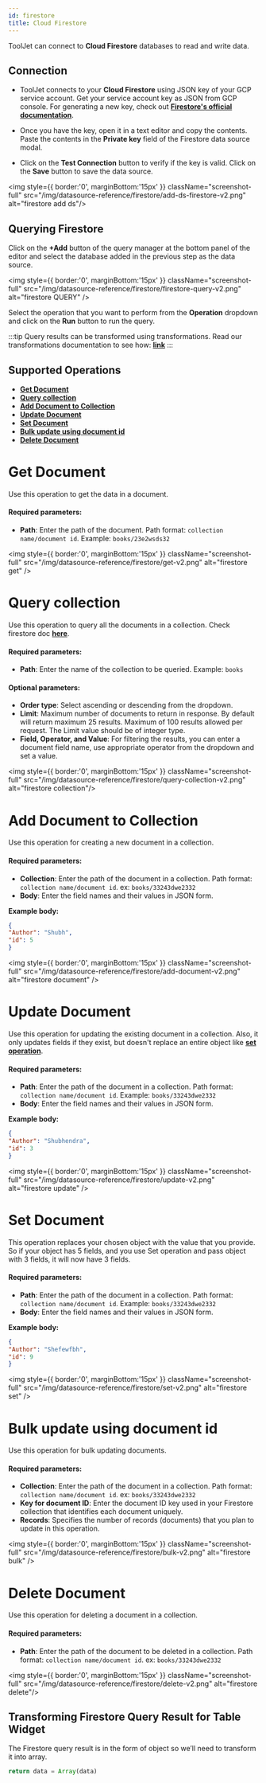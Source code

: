 ```yaml
---
id: firestore
title: Cloud Firestore
---
```


<div >

ToolJet can connect to **Cloud Firestore** databases to read and write data.

</div>

<div>

## Connection 

- ToolJet connects to your **Cloud Firestore** using JSON key of your GCP service account. Get your service account key as JSON from GCP console. For generating a new key, check out **[Firestore's official documentation](https://cloud.google.com/iam/docs/creating-managing-service-account-keys#iam-service-account-keys-create-console)**.

- Once you have the key, open it in a text editor and copy the contents. Paste the contents in the **Private key** field of the Firestore data source modal.

- Click on the **Test Connection** button to verify if the key is valid. Click on the **Save** button to save the data source.

<div style={{textAlign: 'center'}}>

<img style={{ border:'0', marginBottom:'15px' }} className="screenshot-full" src="/img/datasource-reference/firestore/add-ds-firestore-v2.png"  alt="firestore add ds"/>

</div>

</div>

<div>

## Querying Firestore 

Click on the **+Add** button of the query manager at the bottom panel of the editor and select the database added in the previous step as the data source. 

<div style={{textAlign: 'center'}}>

<img style={{ border:'0', marginBottom:'15px' }} className="screenshot-full" src="/img/datasource-reference/firestore/firestore-query-v2.png" alt="firestore QUERY" />

</div>


Select the operation that you want to perform from the **Operation** dropdown and click on the **Run** button to run the query.

:::tip
Query results can be transformed using transformations. Read our transformations documentation to see how: **[link](/docs/tutorial/transformations)**
:::

</div>

<div>

## Supported Operations
- **[Get Document](#get-document)**
- **[Query collection](#query-collection)**
- **[Add Document to Collection](#add-document-to-collection)** 
- **[Update Document](#update-document)** 
- **[Set Document](#set-document)**
- **[Bulk update using document id](#bulk-update-using-document-id)**
- **[Delete Document](#delete-document)**

</div>

<div>

##
# Get Document

Use this operation to get the data in a document.

#### Required parameters:

- **Path**: Enter the path of the document. Path format: `collection name/document id`. Example: `books/23e2wsds32`

<div style={{textAlign: 'center'}}>

<img style={{ border:'0', marginBottom:'15px' }} className="screenshot-full" src="/img/datasource-reference/firestore/get-v2.png" alt="firestore get" />

</div>

</div>

<div>

##
# Query collection

Use this operation to query all the documents in a collection. Check firestore doc **[here](https://firebase.google.com/docs/reference/js/v8/firebase.database.Query)**.

#### Required parameters:

- **Path**: Enter the name of the collection to be queried. Example: `books`

#### Optional parameters:

- **Order type**: Select ascending or descending from the dropdown.
- **Limit**: Maximum number of documents to return in response. By default will return maximum 25 results. Maximum of 100 results allowed per request. The Limit value should be of integer type.
- **Field, Operator, and Value**: For filtering the results, you can enter a document field name, use appropriate operator from the dropdown and set a value.

<div style={{textAlign: 'center'}}>

<img style={{ border:'0', marginBottom:'15px' }} className="screenshot-full" src="/img/datasource-reference/firestore/query-collection-v2.png" alt="firestore collection"/>

</div>

</div>

<div>

##
# Add Document to Collection

Use this operation for creating a new document in a collection.

#### Required parameters:

- **Collection**: Enter the path of the document in a collection. Path format: `collection name/document id`. ex: `books/33243dwe2332`
- **Body**: Enter the field names and their values in JSON form. 

**Example body:**
```json
{
"Author": "Shubh",
"id": 5
}
```

<div style={{textAlign: 'center'}}>

<img style={{ border:'0', marginBottom:'15px' }} className="screenshot-full" src="/img/datasource-reference/firestore/add-document-v2.png" alt="firestore document" />

</div>

</div>

<div>

##
# Update Document

Use this operation for updating the existing document in a collection. Also, it only updates fields if they exist, but doesn't replace an entire object like **[set operation](#set-document)**.

#### Required parameters:

- **Path**: Enter the path of the document in a collection. Path format: `collection name/document id`. Example: `books/33243dwe2332`
- **Body**: Enter the field names and their values in JSON form. 

**Example body:**
```json
{
"Author": "Shubhendra",
"id": 3
}
```

<div style={{textAlign: 'center'}}>

<img style={{ border:'0', marginBottom:'15px' }} className="screenshot-full" src="/img/datasource-reference/firestore/update-v2.png" alt="firestore update" />

</div>

</div>

<div>

##
# Set Document

This operation replaces your chosen object with the value that you provide. So if your object has 5 fields, and you use Set operation and pass object with 3 fields, it will now have 3 fields.

#### Required parameters:

- **Path**: Enter the path of the document in a collection. Path format: `collection name/document id`. Example: `books/33243dwe2332`
- **Body**: Enter the field names and their values in JSON form. 

**Example body:**
```json
{
"Author": "Shefewfbh",
"id": 9
}
```

<div style={{textAlign: 'center'}}>

<img style={{ border:'0', marginBottom:'15px' }} className="screenshot-full" src="/img/datasource-reference/firestore/set-v2.png" alt="firestore set" />

</div>

</div>

<div>

##
# Bulk update using document id

Use this operation for bulk updating documents.

#### Required parameters:

- **Collection**: Enter the path of the document in a collection. Path format: `collection name/document id`. ex: `books/33243dwe2332`
- **Key for document ID**: Enter the document ID key used in your Firestore collection that identifies each document uniquely.
- **Records**: Specifies the number of records (documents) that you plan to update in this operation.


<div style={{textAlign: 'center'}}>

<img style={{ border:'0', marginBottom:'15px' }} className="screenshot-full" src="/img/datasource-reference/firestore/bulk-v2.png" alt="firestore bulk" />

</div>

</div>

<div>

##
# Delete Document

Use this operation for deleting a document in a collection.

#### Required parameters:

- **Path**: Enter the path of the document to be deleted in a collection. Path format: `collection name/document id`. ex: `books/33243dwe2332`

<div style={{textAlign: 'center'}}>

<img style={{ border:'0', marginBottom:'15px' }} className="screenshot-full" src="/img/datasource-reference/firestore/delete-v2.png" alt="firestore delete"/>

</div>


</div>

<div>

## Transforming Firestore Query Result for Table Widget

The Firestore query result is in the form of object so we’ll need to transform it into array.

```js
return data = Array(data)
```

</div>